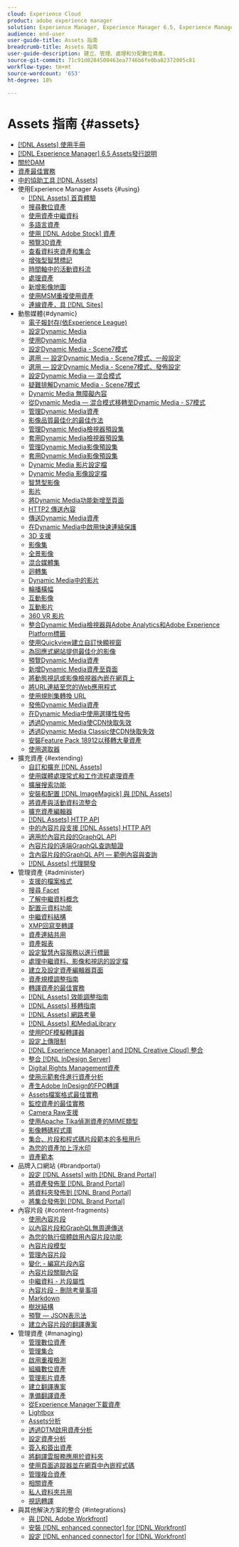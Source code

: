 ```yaml
---
cloud: Experience Cloud
product: adobe experience manager
solution: Experience Manager, Experience Manager 6.5, Experience Manager Assets
audience: end-user
user-guide-title: Assets 指南
breadcrumb-title: Assets 指南
user-guide-description: 建立、管理、處理和分配數位資產。
source-git-commit: 71c91d0284508463ea7746b6fe0ba82372005c81
workflow-type: tm+mt
source-wordcount: '653'
ht-degree: 18%

---
```



# Assets 指南 {#assets}

+ [[!DNL Assets] 使用手冊](home.md)
+ [[!DNL Experience Manager] 6.5 Assets發行說明](https://experienceleague.adobe.com/docs/experience-manager-65/release-notes/assets.html)
+ [關於DAM](assets.md)
+ [資產最佳實務](best-practices-for-assets.md)
+ [中的協助工具 [!DNL Assets]](accessibility.md)
+ 使用Experience Manager Assets {#using}
   + [[!DNL Assets] 首頁體驗](assets-home-page.md)
   + [搜尋數位資產](search-assets.md)
   + [使用資產中繼資料](metadata.md)
   + [多語言資產](multilingual-assets.md)
   + [使用 [!DNL Adobe Stock] 資產](aem-assets-adobe-stock.md)
   + [預覽3D資產](previewing-3d-assets.md)
   + [查看資料夾資產和集合](bulk-approval.md)
   + [增強型智慧標記](enhanced-smart-tags.md)
   + [時間軸中的活動資料流](activity-stream.md)
   + [處理資產](assets-workflow.md)
   + [新增影像地圖](image-maps.md)
   + [使用MSM重複使用資產](reuse-assets-using-msm.md)
   + [連線資產，具 [!DNL Sites]](use-assets-across-connected-assets-instances.md)
+ 動態媒體{#dynamic}
   + [電子報封存(依Experience League)](dynamic-media-newsletter.md)
   + [設定Dynamic Media](administering-dynamic-media.md)
   + [使用Dynamic Media](dynamic-media.md)
   + [設定Dynamic Media - Scene7模式](config-dms7.md)
   + [選用 — 設定Dynamic Media - Scene7模式、一般設定](dm-general-settings.md)
   + [選用 — 設定Dynamic Media - Scene7模式、發佈設定](dm-publish-settings.md)
   + [設定Dynamic Media — 混合模式](config-dynamic.md)
   + [疑難排解Dynamic Media - Scene7模式](troubleshoot-dms7.md)
   + [Dynamic Media 無障礙內容](accessibility-dm.md)
   + [從Dynamic Media — 混合模式移轉至Dynamic Media - S7模式](migrate-from-hybrid-to-dms7.md)
   + [管理Dynamic Media資產](managing-assets.md)
   + [影像品質最佳化的最佳作法](best-practices-for-optimizing-the-quality-of-your-images.md)
   + [管理Dynamic Media檢視器預設集](managing-viewer-presets.md)
   + [套用Dynamic Media檢視器預設集](viewer-presets.md)
   + [管理Dynamic Media影像預設集](managing-image-presets.md)
   + [套用Dynamic Media影像預設集](image-presets.md)
   + [Dynamic Media 影片設定檔](video-profiles.md)
   + [Dynamic Media 影像設定檔](image-profiles.md)
   + [智慧型影像](imaging-faq.md)
   + [影片](s7-video.md)
   + [將Dynamic Media功能新增至頁面](scene7.md)
   + [HTTP2 傳送內容](http2.md)
   + [傳送Dynamic Media資產](delivering-dynamic-media-assets.md)
   + [在Dynamic Media中啟用快速連結保護](hotlink-protection.md)
   + [3D 支援](/help/assets/assets-3d.md)
   + [影像集](image-sets.md)
   + [全景影像](panoramic-images.md)
   + [混合媒體集](mixed-media-sets.md)
   + [迴轉集](spin-sets.md)
   + [Dynamic Media中的影片](video.md)
   + [輪播橫幅](carousel-banners.md)
   + [互動影像](interactive-images.md)
   + [互動影片](interactive-videos.md)
   + [360 VR 影片](/help/assets/360-video.md)
   + [整合Dynamic Media檢視器與Adobe Analytics和Adobe Experience Platform標籤](/help/assets/tags.md)
   + [使用Quickview建立自訂快顯視窗](custom-pop-ups.md)
   + [為回應式網站提供最佳化的影像](responsive-site.md)
   + [預覽Dynamic Media資產](previewing-assets.md)
   + [新增Dynamic Media資產至頁面](adding-dynamic-media-assets-to-pages.md)
   + [將動態視訊或影像檢視器內嵌在網頁上](embed-code.md)
   + [將URL連結至您的Web應用程式](linking-urls-to-yourwebapplication.md)
   + [使用規則集轉換 URL](using-rulesets-to-transform-urls.md)
   + [發佈Dynamic Media資產](publishing-dynamicmedia-assets.md)
   + [在Dynamic Media中使用選擇性發佈](selective-publishing.md)
   + [透過Dynamic Media使CDN快取失效](invalidate-cdn-cache-dynamic-media.md)
   + [透過Dynamic Media Classic使CDN快取失效](invalidate-cdn-cache-dm-classic.md)
   + [安裝Feature Pack 18912以移轉大量資產](bulk-ingest-migrate.md)
   + [使用選取器](working-with-selectors.md)
+ 擴充資產 {#extending}
   + [自訂和擴充 [!DNL Assets]](extending-assets.md)
   + [使用媒體處理常式和工作流程處理資產](media-handlers.md)
   + [擴展搜索功能](searchx.md)
   + [安裝和配置 [!DNL ImageMagick] 與 [!DNL Assets]](best-practices-for-imagemagick.md)
   + [將資產與活動資料流整合](extending-activity-stream.md)
   + [擴充資產編輯器](asseteditorx.md)
   + [[!DNL Assets] HTTP API](mac-api-assets.md)
   + [中的內容片段支援 [!DNL Assets] HTTP API](assets-api-content-fragments.md)
   + [適用於內容片段的GraphQL API](content-fragments/graphql-api-content-fragments.md)
   + [內容片段的遠端GraphQL查詢驗證](content-fragments/graphql-authentication-content-fragments.md)
   + [含內容片段的GraphQL API — 範例內容與查詢](/help/assets/content-fragments/content-fragments-graphql-samples.md)
   + [[!DNL Assets] 代理開發](proxy.md)
+ 管理資產 {#administer}
   + [支援的檔案格式](assets-formats.md)
   + [搜尋 Facet](search-facets.md)
   + [了解中繼資料概念](metadata-concepts.md)
   + [配置元資料功能](metadata-config.md)
   + [中繼資料結構](metadata-schemas.md)
   + [XMP回寫至轉譯](xmp-writeback.md)
   + [資產連結共用](link-sharing.md)
   + [資產報表](asset-reports.md)
   + [設定智慧內容服務以進行標籤](config-smart-tagging.md)
   + [處理中繼資料、影像和視訊的設定檔](processing-profiles.md)
   + [建立及設定資產編輯器頁面](assets-finder-editor.md)
   + [資產規模調整指南](assets-sizing-guide.md)
   + [轉譯資產的最佳實務](best-practices-for-translating-assets-efficiently.md)
   + [[!DNL Assets] 效能調整指南](performance-tuning-guidelines.md)
   + [[!DNL Assets] 移轉指南](assets-migration-guide.md)
   + [[!DNL Assets] 網路考量](assets-network-considerations.md)
   + [[!DNL Assets] 和MediaLibrary](medialibrary.md)
   + [使用PDF模擬轉譯器](aem-pdf-rasterizer.md)
   + [設定上傳限制](configuring-asset-upload-restrictions.md)
   + [[!DNL Experience Manager] and [!DNL Creative Cloud] 整合](aem-cc-integration-best-practices.md)
   + [整合 [!DNL InDesign Server]](indesign.md)
   + [Digital Rights Management資產](drm.md)
   + [使用示範套件進行資產分析](use-demo-package-for-asset-insights.md)
   + [產生Adobe InDesign的FPO轉譯](configure-fpo-renditions.md)
   + [Assets檔案格式最佳實務](assets-file-format-best-practices.md)
   + [監控資產的最佳實務](assets-monitoring-best-practices.md)
   + [Camera Raw支援](camera-raw.md)
   + [使用Apache Tika偵測資產的MIME類型](detect-asset-mime-type-with-tika.md)
   + [影像轉碼程式庫](imaging-transcoding-library.md)
   + [集合、片段和程式碼片段範本的多租用戶](multi-tenancy.md)
   + [為您的資產加上浮水印](watermarking.md)
   + [資產範本](asset-templates.md)
+ 品牌入口網站 {#brandportal}
   + [設定 [!DNL Assets] with [!DNL Brand Portal]](configure-aem-assets-with-brand-portal.md)
   + [將資產發佈至 [!DNL Brand Portal]](brand-portal-publish-assets.md)
   + [將資料夾發佈到 [!DNL Brand Portal]](brand-portal-publish-folder.md)
   + [將集合發佈到 [!DNL Brand Portal]](brand-portal-publish-collection.md)
+ 內容片段 {#content-fragments}
   + [使用內容片段](content-fragments/content-fragments.md)
   + [以內容片段和GraphQL無周邊傳送](content-fragments/content-fragments-graphql.md)
   + [為您的執行個體啟用內容片段功能](content-fragments/content-fragments-configuration-browser.md)
   + [內容片段模型](content-fragments/content-fragments-models.md)
   + [管理內容片段](content-fragments/content-fragments-managing.md)
   + [變化 - 編寫片段內容](content-fragments/content-fragments-variations.md)
   + [內容片段關聯內容](content-fragments/content-fragments-assoc-content.md)
   + [中繼資料 - 片段屬性](content-fragments/content-fragments-metadata.md)
   + [內容片段 - 刪除考量事項](content-fragments/content-fragments-delete.md)
   + [Markdown](content-fragments/content-fragments-markdown.md)
   + [樹狀結構](/help/assets/content-fragments/content-fragments-structure-tree.md)
   + [預覽 — JSON表示法](/help/assets/content-fragments/content-fragments-json-preview.md)
   + [建立內容片段的翻譯專案](creating-translation-projects-for-content-fragments.md)
+ 管理資產 {#managing}
   + [管理數位資產](manage-assets.md)
   + [管理集合](manage-collections.md)
   + [啟用重複檢測](duplicate-detection.md)
   + [組織數位資產](organize-assets.md)
   + [管理影片資產](managing-video-assets.md)
   + [建立翻譯專案](translation-projects.md)
   + [準備翻譯資產](preparing-assets-for-translation.md)
   + [從Experience Manager下載資產](download-assets-from-aem.md)
   + [Lightbox](light-box.md)
   + [Assets分析](asset-insights.md)
   + [透過DTM啟用資產分析](use-dtm-for-asset-insights.md)
   + [設定資產分析](configure-asset-insights.md)
   + [簽入和簽出資產](check-out-and-submit-assets.md)
   + [將翻譯雲服務應用於資料夾](transition-cloud-services.md)
   + [使用頁面追蹤器並在網頁中內嵌程式碼](use-page-tracker.md)
   + [管理複合資產](managing-linked-subassets.md)
   + [相關資產](related-assets.md)
   + [私人資料夾共用](private-folder.md)
   + [視訊轉譯](video-renditions.md)
+ 與其他解決方案的整合 {#integrations}
   + [與 [!DNL Adobe Workfront]](workfront-integrations.md)
   + [安裝 [!DNL enhanced connector] for [!DNL Workfront]](workfront-connector-install.md)
   + [設定 [!DNL enhanced connector] for [!DNL Workfront]](workfront-connector-configure.md)
